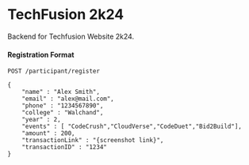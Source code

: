 # TechFusion 2k24

Backend for Techfusion Website 2k24.

#### Registration Format 

```
POST /participant/register

{
    "name" : "Alex Smith",
    "email" : "alex@mail.com",
    "phone" : "1234567890",
    "college" : "Walchand",
    "year" : 2,
    "events" : [ "CodeCrush","CloudVerse","CodeDuet","Bid2Build"],
    "amount" : 200,
    "transactionLink" : "{screenshot link}",
    "transactionID" : "1234"
}

```